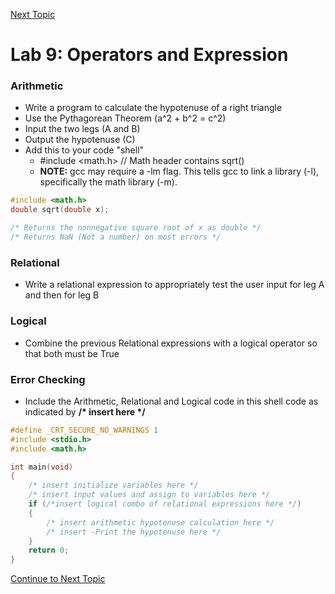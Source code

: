 <a href="https://github.com/CyberTrainingUSAF/05-C-Programming/blob/master/06_Bitwise_operators/README.md" rel="Next Topic"> Next Topic </a>

# Lab 9: Operators and Expression

### Arithmetic

* Write a program to calculate the hypotenuse of a right triangle
* Use the Pythagorean Theorem \(a^2 + b^2 = c^2\)
* Input the two legs \(A and B\)
* Output the hypotenuse \(C\)
* Add this to your code "shell"
  * \#include &lt;math.h&gt; // Math header contains sqrt\(\)
  * **NOTE:** gcc may require a -lm flag. This tells gcc to link a library \(-l\), specifically the math library \(-m\). 

```c
#include <math.h>
double sqrt(double x);

/* Returns the nonnegative square root of x as double */
/* Returns NaN (Not a number) on most errors */
```

### Relational

* Write a relational expression to appropriately test the user input for leg A and then for leg B

### Logical

* Combine the previous Relational expressions with a logical operator so that both must be True

### Error Checking

* Include the Arithmetic, Relational and Logical code in this shell code as indicated by **/\* insert here \*/**

```c
#define _CRT_SECURE_NO_WARNINGS 1
#include <stdio.h>
#include <math.h>

int main(void) 
{
    /* insert initialize variables here */
    /* insert input values and assign to variables here */
    if (/*insert logical combo of relational expressions here */)
    {
        /* insert arithmetic hypotenuse calculation here */
        /* insert -Print the hypotenuse here */
    }
    return 0;
}
```
<a href="https://github.com/CyberTrainingUSAF/05-C-Programming/blob/master/06_Bitwise_operators/README.md" rel="Continue to Next Topic"> Continue to Next Topic </a>


